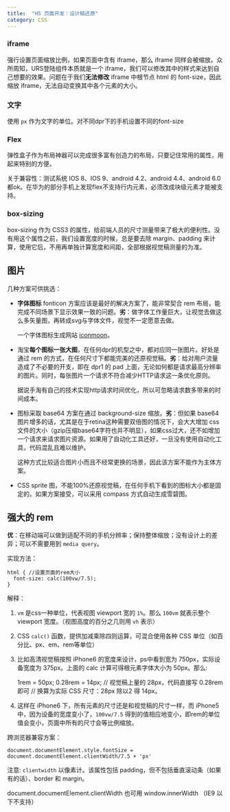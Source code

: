 ```yaml
---
title:  "H5 页面开发：设计稿还原"
category: CSS
---
```

### iframe

强行设置页面缩放比例，如果页面中含有 iframe，那么 iframe 同样会被缩放。众所周知，URS登陆组件本质就是一个 iframe，我们可以修改其中的样式来达到自己想要的效果。问题在于我们**无法修改** iframe 中根节点 html 的 font-size，因此缩放 iframe，无法自动变换其中各个元素的大小。

### 文字

使用 `px` 作为文字的单位。对不同dpr下的手机设置不同的font-size

### Flex

弹性盒子作为布局神器可以完成很多富有创造力的布局，只要记住常用的属性，用起来特别的方便。

关于兼容性：测试系统 IOS 8、IOS 9、android 4.2、android 4.4、android 6.0 都ok。在华为的部分手机上发现flex不支持行内元素，必须改成块级元素才能被支持。

### box-sizing

box-sizing 作为 CSS3 的属性，给前端人员的尺寸测量带来了极大的便利性。没有用这个属性之前，我们设置宽度的时候，总是要去除 margin、padding 来计算，使用它后，不用再单独计算宽度和间距，全部根据视觉稿测量的为准。

## 图片

几种方案可供挑选：

+ **字体图标** fonticon 方案应该是最好的解决方案了，能非常契合 rem 布局，能完成不同场景下显示效果一致的问题。**劣**：做字体工作量巨大，让视觉去做这么多矢量图，再转成svg与字体文件，视觉不一定愿意去做。

    一个字体图标生成网站 [iconmoon](https://icomoon.io/)。

+ 淘宝**每个图标一张大图**，在任何dpr的机型之中，都对应同一张图片。好处是通过 rem 的方式，在任何尺寸下都能完美的还原视觉稿。**劣**：给对用户流量造成了不必要的开支，即在 dpr1 的 pad 上面，无论如何都是请求最高分辨率的图片。同时，每张图片一个请求不符合减少HTTP请求这一条优化原则。

    据说手淘有自己的技术实现http请求时间优化，所以可忽略请求数多带来的时间成本。

+ 图标采取 base64 方案在通过 background-size 缩放。**劣**：但如果 base64 图片增多的话，尤其是在于retina这种需要双倍图的情况下，会大大增加 css 文件的大小（gzip压缩base64字符也并不明显），如果css过大，还不如增加一个请求来请求图片资源。如果用了自动化工具还好，一旦没有使用自动化工具，代码混乱且难以维护。

    这种方式比较适合图片小而且不经常更换的场景，因此该方案不能作为主体方案。

+ CSS sprite 图，不能100%还原视觉稿，在任何手机下看到的图标大小都是固定的。如果方案接受，可以采用 compass 方式自动生成雪碧图。

## 强大的 rem

**优**：在移动端可以做到适配不同的手机分辨率；保持整体缩放；没有设计上的差异；可以不需要用到 `media query`。

实现方法：

    html { //设置页面的rem大小
      font-size: calc(100vw/7.5);
    }

解释：

1. `vm` 是css一种单位，代表视图 viewport 宽的 `1%`。那么 `100vm` 就表示整个 viewport 宽度。（视图高度的百分之几则用 `vh` 表示）
2. CSS `calc()` 函数，提供加减乘除四则运算，可混合使用各种 CSS 单位（如百分比、px、em、rem等单位）
3. 比如高清视觉稿按照 iPhone6 的宽度来设计，ps中看到宽为 750px，实际设备宽度为 375px。上面的 calc 计算可得根元素字体大小为 50px。那么:

    1rem = 50px;
    0.28rem = 14px; // 视觉稿上量的 28px，代码直接写 0.28rem 即可
    // 换算为实际 CSS 尺寸：28px 除以2 得 14px。

4. 这样在 iPhone6 下，所有元素的尺寸还是和视觉稿的尺寸一样，而 iPhone5 中，因为设备的宽度变小了，`100vw/7.5` 得到的值相应地变小，即rem的单位值会变小，页面中所有的尺寸会等比例缩放。

跨浏览器兼容方案：

    document.documentElement.style.fontSize = document.documentElement.clientWidth/7.5 + 'px'

注意: `clientwidth` 以像素计。该属性包括 padding，但不包括垂直滚动条（如果有的话）、border 和 margin。

document.documentElement.clientWidth 也可用 window.innerWidth （IE9 以下不支持）
